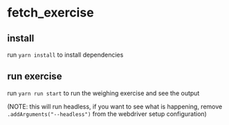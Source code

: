 # fetch_exercise

## install
run ``yarn install`` to install dependencies

## run exercise
run ``yarn run start`` to run the weighing exercise and see the output

(NOTE: this will run headless, if you want to see what is happening, remove ``.addArguments("--headless")`` from the webdriver setup configuration)